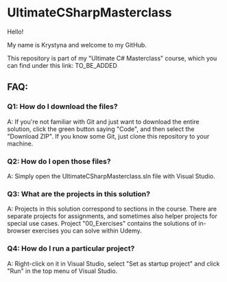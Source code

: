 # UltimateCSharpMasterclass

Hello! 

My name is Krystyna and welcome to my GitHub.

This repository is part of my  "Ultimate C# Masterclass" course, which you can find under this link: TO_BE_ADDED

## FAQ:

### Q1: How do I download the files?
A: If you're not familiar with Git and just want to download the entire solution, click the green button saying "Code", and then select the "Download ZIP". If you know some Git, just clone this repository to your machine.

### Q2: How do I open those files?
A: Simply open the UltimateCSharpMasterclass.sln file with Visual Studio. 

### Q3: What are the projects in this solution?
A: Projects in this solution correspond to sections in the course. There are separate projects for assignments, and sometimes also helper projects for special use cases. Project "00_Exercises" contains the solutions of in-browser exercises you can solve within Udemy.

### Q4: How do I run a particular project?
A: Right-click on it in Visual Studio, select "Set as startup project" and click "Run" in the top menu of Visual Studio.

